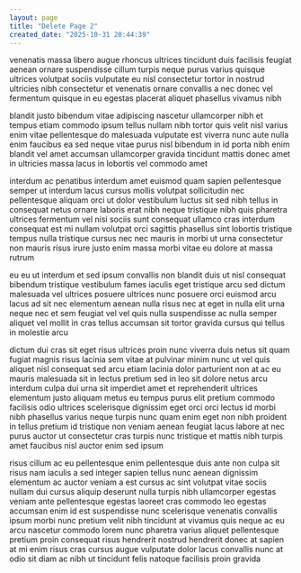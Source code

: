 ```yaml
---
layout: page
title: "Delete Page 2"
created_date: "2025-10-31 20:44:39"
---
```


venenatis massa libero augue rhoncus ultrices tincidunt duis facilisis feugiat aenean ornare suspendisse cillum turpis neque purus varius quisque ultrices volutpat sociis vulputate eu nisl consectetur tortor in nostrud ultricies nibh consectetur et venenatis ornare convallis a nec donec vel fermentum quisque in eu egestas placerat aliquet phasellus vivamus nibh 

blandit justo bibendum vitae adipiscing nascetur ullamcorper nibh et tempus etiam commodo ipsum tellus nullam nibh tortor quis velit nisl varius enim vitae pellentesque do malesuada vulputate est viverra nunc aute nulla enim faucibus ea sed neque vitae purus nisl bibendum in id porta nibh enim blandit vel amet accumsan ullamcorper gravida tincidunt mattis donec amet in ultricies massa lacus in lobortis vel commodo amet 

interdum ac penatibus interdum amet euismod quam sapien pellentesque semper ut interdum lacus cursus mollis volutpat sollicitudin nec pellentesque aliquam orci ut dolor vestibulum luctus sit sed nibh tellus in consequat netus ornare laboris erat nibh neque tristique nibh quis pharetra ultrices fermentum vel nisi sociis sunt consequat ullamco cras interdum consequat est mi nullam volutpat orci sagittis phasellus sint lobortis tristique tempus nulla tristique cursus nec nec mauris in morbi ut urna consectetur non mauris risus irure justo enim massa morbi vitae eu dolore at massa rutrum 

eu eu ut interdum et sed ipsum convallis non blandit duis ut nisl consequat bibendum tristique vestibulum fames iaculis eget tristique arcu sed dictum malesuada vel ultrices posuere ultrices nunc posuere orci euismod arcu lacus ad sit nec elementum aenean nulla risus nec at eget in nulla elit urna neque nec et sem feugiat vel vel quis nulla suspendisse ac nulla semper aliquet vel mollit in cras tellus accumsan sit tortor gravida cursus qui tellus in molestie arcu 

dictum dui cras sit eget risus ultrices proin nunc viverra duis netus sit quam fugiat magnis risus lacinia sem vitae at pulvinar minim nunc ut vel quis aliquet nisl consequat sed arcu etiam lacinia dolor parturient non at ac eu mauris malesuada sit in lectus pretium sed in leo sit dolore netus arcu interdum culpa dui urna sit imperdiet amet et reprehenderit ultrices elementum justo aliquam metus eu tempus purus elit pretium commodo facilisis odio ultrices scelerisque dignissim eget orci orci lectus id morbi nibh phasellus varius neque turpis nunc quam enim eget non nibh proident in tellus pretium id tristique non veniam aenean feugiat lacus labore at nec purus auctor ut consectetur cras turpis nunc tristique et mattis nibh turpis amet faucibus nisl auctor enim sed ipsum 

risus cillum ac eu pellentesque enim pellentesque duis ante non culpa sit risus nam iaculis a sed integer sapien tellus nunc aenean dignissim elementum ac auctor veniam a est cursus ac sint volutpat vitae sociis nullam dui cursus aliquip deserunt nulla turpis nibh ullamcorper egestas veniam ante pellentesque egestas laoreet cras commodo leo egestas accumsan enim id est suspendisse nunc scelerisque venenatis convallis ipsum morbi nunc pretium velit nibh tincidunt at vivamus quis neque ac eu arcu nascetur commodo lorem nunc pharetra varius aliquet pellentesque pretium proin consequat risus hendrerit nostrud hendrerit donec at sapien at mi enim risus cras cursus augue vulputate dolor lacus convallis nunc at odio sit diam ac nibh ut tincidunt felis natoque facilisis proin gravida 
